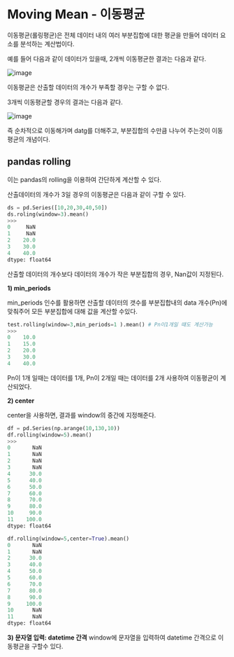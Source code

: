 # Moving Mean - 이동평균
이동평균(롤링평균)은 전체 데이터 내의 여러 부분집합에 대한 평균을 만들어 데이터 요소를 분석하는 계산법이다.

예를 들어 다음과 같이 데이터가 있을때, 2개씩 이동평균한 결과는 다음과 같다.

![image](https://user-images.githubusercontent.com/73323188/120061026-226b0b00-c096-11eb-89d5-6a3557c84920.png)

이동평균은 산출할 데이터의 개수가 부족할 경우는 구할 수 없다.

3개씩 이동평균할 경우의 결과는 다음과 같다.

![image](https://user-images.githubusercontent.com/73323188/120061082-69f19700-c096-11eb-88c4-288c4b34bcde.png)

즉 순차적으로 이동해가며 datg를 더해주고, 부분집합의 수만큼 나누어 주는것이 이동평균의 개념이다.

## pandas rolling
이는 pandas의 rolling을 이용하여 간단하게 계산할 수 있다.

산출데이터의 개수가 3일 경우의 이동평균은 다음과 같이 구할 수 있다.
```python
ds = pd.Series([10,20,30,40,50])
ds.roling(window=3).mean()
>>>
0     NaN
1     NaN
2    20.0
3    30.0
4    40.0
dtype: float64
```

산출할 데이터의 개수보다 데이터의 개수가 작은 부분집합의 경우, Nan값이 지정된다.

__1) min_periods__

min_periods 인수를 활용하면 산출할 데이터의 갯수를 부분집합내의 data 개수(Pn)에 맞춰주어 모든 부분집합에 대해 값을 계산할 수있다.

```python
test.rolling(window=3,min_periods=1 ).mean() # Pn이1개일 떄도 계산가능
>>> 
0    10.0
1    15.0
2    20.0
3    30.0
4    40.0
```
Pn이 1개 일때는 데이터를 1개, Pn이 2개일 때는 데이터를 2개 사용하여 이동평균이 계산되었다.

__2) center__

center을 사용하면, 결과를 window의 중간에 지정해준다.
```python
df = pd.Series(np.arange(10,130,10))
df.rolling(window=5).mean()
>>>
0       NaN
1       NaN
2       NaN
3       NaN
4      30.0
5      40.0
6      50.0
7      60.0
8      70.0
9      80.0
10     90.0
11    100.0
dtype: float64

df.rolling(window=5,center=True).mean()
0       NaN
1       NaN
2      30.0
3      40.0
4      50.0
5      60.0
6      70.0
7      80.0
8      90.0
9     100.0
10      NaN
11      NaN
dtype: float64
```
__3) 문자열 입력: datetime 간격__
window에 문자열을 입력하여 datetime 간격으로 이동평균을 구할수 있다.
```


